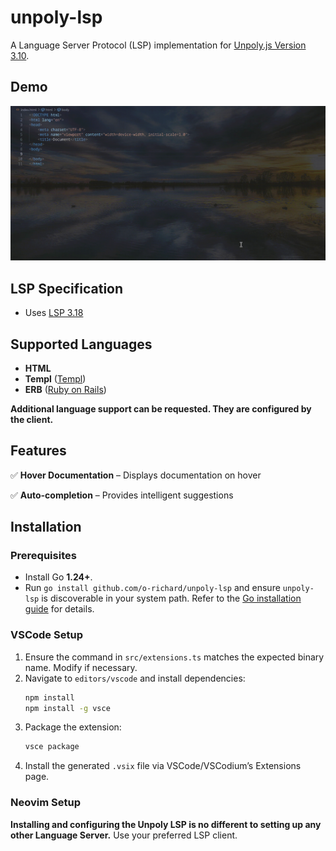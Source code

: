 # unpoly-lsp

A Language Server Protocol (LSP) implementation for [Unpoly.js Version 3.10](https://unpoly.com/).

## Demo

![Auto-completion and documentation on hover](screenshots/features.gif)

## LSP Specification

- Uses [LSP 3.18](https://microsoft.github.io/language-server-protocol/specifications/lsp/3.18/specification)

## Supported Languages

- **HTML**
- **Templ** ([Templ](https://templ.guide/))
- **ERB** ([Ruby on Rails](https://rubyonrails.org/))

**Additional language support can be requested. They are configured by the client.**

## Features

✅ **Hover Documentation** – Displays documentation on hover

✅ **Auto-completion** – Provides intelligent suggestions

## Installation

### Prerequisites

- Install Go **1.24+**.
- Run `go install github.com/o-richard/unpoly-lsp` and ensure `unpoly-lsp` is discoverable in your system path. Refer to the [Go installation guide](https://go.dev/doc/tutorial/compile-install) for details.

### VSCode Setup

1. Ensure the command in `src/extensions.ts` matches the expected binary name. Modify if necessary.
2. Navigate to `editors/vscode` and install dependencies:
   ```sh
   npm install
   npm install -g vsce
   ```
3. Package the extension:
   ```sh
   vsce package
   ```
4. Install the generated `.vsix` file via VSCode/VSCodium’s Extensions page.

### Neovim Setup

**Installing and configuring the Unpoly LSP is no different to setting up any other Language Server.** Use your preferred LSP client.
